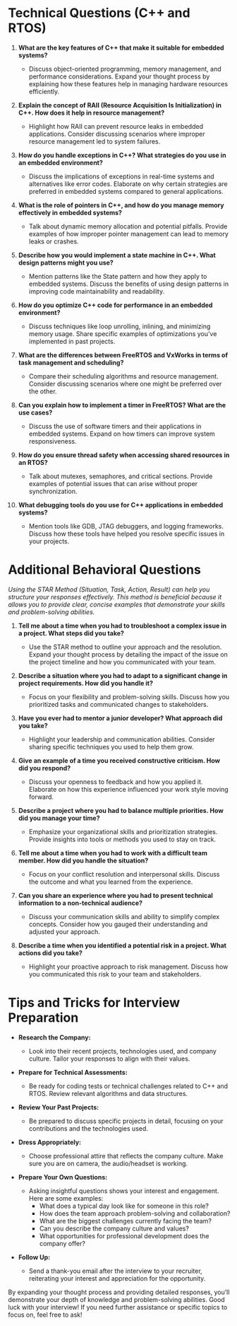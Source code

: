 # Technical Questions (C++ and RTOS)

1. **What are the key features of C++ that make it suitable for embedded systems?**
   - Discuss object-oriented programming, memory management, and performance considerations. Expand your thought process by explaining how these features help in managing hardware resources efficiently.

2. **Explain the concept of RAII (Resource Acquisition Is Initialization) in C++. How does it help in resource management?**
   - Highlight how RAII can prevent resource leaks in embedded applications. Consider discussing scenarios where improper resource management led to system failures.

3. **How do you handle exceptions in C++? What strategies do you use in an embedded environment?**
   - Discuss the implications of exceptions in real-time systems and alternatives like error codes. Elaborate on why certain strategies are preferred in embedded systems compared to general applications.

4. **What is the role of pointers in C++, and how do you manage memory effectively in embedded systems?**
   - Talk about dynamic memory allocation and potential pitfalls. Provide examples of how improper pointer management can lead to memory leaks or crashes.

5. **Describe how you would implement a state machine in C++. What design patterns might you use?**
   - Mention patterns like the State pattern and how they apply to embedded systems. Discuss the benefits of using design patterns in improving code maintainability and readability.

6. **How do you optimize C++ code for performance in an embedded environment?**
   - Discuss techniques like loop unrolling, inlining, and minimizing memory usage. Share specific examples of optimizations you’ve implemented in past projects.

7. **What are the differences between FreeRTOS and VxWorks in terms of task management and scheduling?**
   - Compare their scheduling algorithms and resource management. Consider discussing scenarios where one might be preferred over the other.

8. **Can you explain how to implement a timer in FreeRTOS? What are the use cases?**
   - Discuss the use of software timers and their applications in embedded systems. Expand on how timers can improve system responsiveness.

9. **How do you ensure thread safety when accessing shared resources in an RTOS?**
   - Talk about mutexes, semaphores, and critical sections. Provide examples of potential issues that can arise without proper synchronization.

10. **What debugging tools do you use for C++ applications in embedded systems?**
    - Mention tools like GDB, JTAG debuggers, and logging frameworks. Discuss how these tools have helped you resolve specific issues in your projects.

# Additional Behavioral Questions

*Using the STAR Method (Situation, Task, Action, Result) can help you structure your responses effectively. This method is beneficial because it allows you to provide clear, concise examples that demonstrate your skills and problem-solving abilities.*

1. **Tell me about a time when you had to troubleshoot a complex issue in a project. What steps did you take?**
   - Use the STAR method to outline your approach and the resolution. Expand your thought process by detailing the impact of the issue on the project timeline and how you communicated with your team.

2. **Describe a situation where you had to adapt to a significant change in project requirements. How did you handle it?**
   - Focus on your flexibility and problem-solving skills. Discuss how you prioritized tasks and communicated changes to stakeholders.

3. **Have you ever had to mentor a junior developer? What approach did you take?**
   - Highlight your leadership and communication abilities. Consider sharing specific techniques you used to help them grow.

4. **Give an example of a time you received constructive criticism. How did you respond?**
   - Discuss your openness to feedback and how you applied it. Elaborate on how this experience influenced your work style moving forward.

5. **Describe a project where you had to balance multiple priorities. How did you manage your time?**
   - Emphasize your organizational skills and prioritization strategies. Provide insights into tools or methods you used to stay on track.

6. **Tell me about a time when you had to work with a difficult team member. How did you handle the situation?**
   - Focus on your conflict resolution and interpersonal skills. Discuss the outcome and what you learned from the experience.

7. **Can you share an experience where you had to present technical information to a non-technical audience?**
   - Discuss your communication skills and ability to simplify complex concepts. Consider how you gauged their understanding and adjusted your approach.

8. **Describe a time when you identified a potential risk in a project. What actions did you take?**
   - Highlight your proactive approach to risk management. Discuss how you communicated this risk to your team and stakeholders.

# Tips and Tricks for Interview Preparation

- **Research the Company:**
  - Look into their recent projects, technologies used, and company culture. Tailor your responses to align with their values.

- **Prepare for Technical Assessments:**
  - Be ready for coding tests or technical challenges related to C++ and RTOS. Review relevant algorithms and data structures.

- **Review Your Past Projects:**
  - Be prepared to discuss specific projects in detail, focusing on your contributions and the technologies used.

- **Dress Appropriately:**
  - Choose professional attire that reflects the company culture. Make sure you are on camera, the audio/headset is working.

- **Prepare Your Own Questions:**
  - Asking insightful questions shows your interest and engagement. Here are some examples:
    - What does a typical day look like for someone in this role?
    - How does the team approach problem-solving and collaboration?
    - What are the biggest challenges currently facing the team?
    - Can you describe the company culture and values?
    - What opportunities for professional development does the company offer?

- **Follow Up:**
  - Send a thank-you email after the interview to your recruiter, reiterating your interest and appreciation for the opportunity.

By expanding your thought process and providing detailed responses, you’ll demonstrate your depth of knowledge and problem-solving abilities. Good luck with your interview! If you need further assistance or specific topics to focus on, feel free to ask!